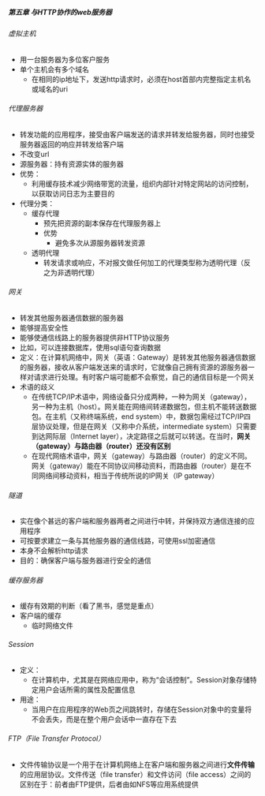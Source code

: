 

##### 第五章 与HTTP协作的web服务器

###### 虚拟主机

- 用一台服务器为多位客户服务
- 单个主机会有多个域名
  - 在相同的ip地址下，发送http请求时，必须在host首部内完整指定主机名或域名的uri





###### 代理服务器

- 转发功能的应用程序，接受由客户端发送的请求并转发给服务器，同时也接受服务器返回的响应并转发给客户端
- 不改变url
- 源服务器：持有资源实体的服务器
- 优势：
  - 利用缓存技术减少网络带宽的流量，组织内部针对特定网站的访问控制，以获取访问日志为主要目的
- 代理分类：
  - 缓存代理
    - 预先把资源的副本保存在代理服务器上
    - 优势
      - 避免多次从源服务器转发资源
  - 透明代理
    - 转发请求或响应，不对报文做任何加工的代理类型称为透明代理（反之为非透明代理）



###### 网关

- 转发其他服务器通信数据的服务器
- 能够提高安全性
- 能够使通信线路上的服务器提供非HTTP协议服务
- 比如，可以连接数据库，使用sql语句查询数据
- 定义：在计算机网络中，网关（英语：Gateway）是转发其他服务器通信数据的服务器，接收从客户端发送来的请求时，它就像自己拥有资源的源服务器一样对请求进行处理。有时客户端可能都不会察觉，自己的通信目标是一个网关
- 术语的歧义
  - 在传统TCP/IP术语中，网络设备只分成两种，一种为网关（gateway），另一种为主机（host）。网关能在网络间转递数据包，但主机不能转送数据包。在主机（又称终端系统，end system）中，数据包需经过TCP/IP四层协议处理，但是在网关（又称中介系统，intermediate system）只需要到达网际层（Internet layer），决定路径之后就可以转送。在当时，**网关（gateway）与路由器（router）还没有区别**
  - 在现代网络术语中，网关（gateway）与路由器（router）的定义不同。网关（gateway）能在不同协议间移动资料，而路由器（router）是在不同网络间移动资料，相当于传统所说的IP网关（IP gateway）



###### 隧道

- 实在像个甚远的客户端和服务器两者之间进行中转，并保持双方通信连接的应用程序
- 可按要求建立一条与其他服务器的通信线路，可使用ssl加密通信
- 本身不会解析http请求
- 目的：确保客户端与服务器进行安全的通信



###### 缓存服务器

- 缓存有效期的判断（看了黑书，感觉是重点）
- 客户端的缓存
  - 临时网络文件



###### Session

- 定义：
  - 在计算机中，尤其是在网络应用中，称为“会话控制”。Session对象存储特定用户会话所需的属性及配置信息
- 用途：
  - 当用户在应用程序的Web页之间跳转时，存储在Session对象中的变量将不会丢失，而是在整个用户会话中一直存在下去



###### FTP（File Transfer Protocol）

- 文件传输协议是一个用于在计算机网络上在客户端和服务器之间进行**文件传输**的应用层协议。文件传送（file transfer）和文件访问（file access）之间的区别在于：前者由FTP提供，后者由如NFS等应用系统提供

